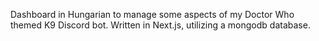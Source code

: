 Dashboard in Hungarian to manage some aspects of my Doctor Who themed K9 Discord bot. Written in Next.js, utilizing a mongodb database.
